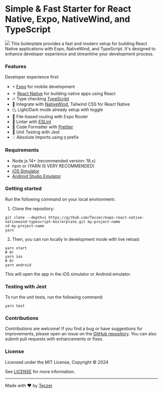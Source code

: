 # Simple & Fast Starter for React Native, Expo, NativeWind, and TypeScript
![](https://res.cloudinary.com/dw3mwclgk/image/upload/v1721761113/React_Native_Boilerplate_1_ekixp3.png)
This boilerplate provides a fast and modern setup for building React Native applications with Expo, NativeWind, and TypeScript. It's designed to enhance developer experience and streamline your development process.

### Features

Developer experience first:

- ⚡ [Expo](https://expo.dev) for mobile development
- ⚛️ [React Native](https://reactnative.dev) for building native apps using React
- 🔥 Type checking [TypeScript](https://www.typescriptlang.org)
- 💎 Integrate with [NativeWind](https://www.nativewind.dev), Tailwind CSS for React Native
- 🌜 Light/Dark mode already setup with toggle
- 📁 File-based routing with Expo Router
- 📏 Linter with [ESLint](https://eslint.org)
- 💖 Code Formatter with [Prettier](https://prettier.io)
- 🤡 Unit Testing with Jest 
- 💡 Absolute Imports using `@` prefix

### Requirements

- Node.js 14+ (recommended version: 18.x)
- npm or (YARN IS VERY RECOMMENDED)
- [iOS Simulator](https://docs.expo.dev/workflow/ios-simulator/)
- [Android Studio Emulator](https://docs.expo.dev/workflow/android-studio-emulator/)

### Getting started

Run the following command on your local environment:

1. Clone the repository:
   
```shell
git clone --depth=1 https://github.com/Teczer/expo-react-native-nativewind-typescript-boilerplate.git my-project-name
cd my-project-name
yarn
```

2. Then, you can run locally in development mode with live reload:

```shell
yarn start
# Or
yarn ios
# Or
yarn android
```

This will open the app in the iOS simulator or Android emulator.

### Testing with Jest

To run the unit tests, run the following command:

```shell
yarn test
```

### Contributions

Contributions are welcome! If you find a bug or have suggestions for improvements, please open an issue on the [GitHub repository](https://github.com/Teczer/expo-react-native-nativewind-typescript-boilerplate/issues). You can also submit pull requests with enhancements or fixes.

### License

Licensed under the MIT License, Copyright © 2024

See [LICENSE](LICENSE) for more information.

---

Made with ♥ by [Teczer](https://mehdihattou.com/)
